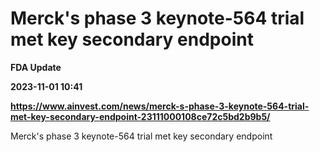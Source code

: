 # Merck's phase 3 keynote-564 trial met key secondary endpoint
**FDA Update**

**2023-11-01 10:41**

**https://www.ainvest.com/news/merck-s-phase-3-keynote-564-trial-met-key-secondary-endpoint-23111000108ce72c5bd2b9b5/**

Merck's phase 3 keynote-564 trial met key secondary endpoint